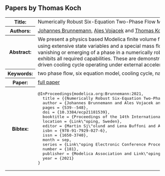 ## Papers by Thomas Koch
<table><tr><th>Title:</th>
<td>Numerically Robust Six-Equation Two-Phase Flow Model for Stationary and Moving Systems in Modelica</td>
</tr>
<tr><th>Authors:</th>
<td>
<a href="/proceedings/authors/JohannesBrunnemann">Johannes Brunnemann</a>, <a href="/proceedings/authors/AlesVojacek">Ales Vojacek</a> and <a href="/proceedings/authors/ThomasKoch">Thomas Koch</a></td>
</tr>
<tr><th>Abstract:</th>
<td>We present a physics based Modelica ﬁnite volume ﬂow model that separately balances vapour and liquid phase. By using extensive state variables and a special mass ﬂow regularisation, the model can cope with the possible vanishing or emerging of a phase in a numerically robust way. Although at prototype stage, the model already exhibits all required capabilities. These are demonstrated in feature testers and in a model of a natural convection driven cooling cycle operating under external acceleration forces.</td></tr>
<tr><th>Keywords:</th>
<td>two phase ﬂow, six equation model, cooling cycle, natural convection, moving systems, ClaRa library</td></tr>
<tr><th>Paper:</th>
<td><a href="https://doi.org/10.3384/ecp21181539">full paper</a></td>
</tr>
<tr><th>Bibtex:</th>
<td><pre>
@InProceedings{modelica.org:Brunnemann:2021,
  title = {{Numerically Robust Six-Equation Two-Phase Flow Model for Stationary and Moving Systems in Modelica}},
  author = {Johannes Brunnemann and Ales Vojacek and Thomas Koch},
  pages = {539--548},
  doi = {10.3384/ecp21181539},
  booktitle = {Proceedings of the 14th International Modelica Conference},
  location = {Link\&quot;oping, Sweden},
  editor = {Martin Sj\&quot;olund and Lena Buffoni and Adrian Pop and Lennart Ochel},
  isbn = {978-91-7929-027-6},
  issn = {1650-3740},
  month = sep,
  series = {Link\&quot;oping Electronic Conference Proceedings},
  number = {181},
  publisher = {Modelica Association and Link\&quot;oping University Electronic Press},
  year = {2021}
}
</pre></td></tr>
</table><br>

